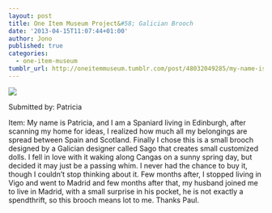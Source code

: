```yaml
---
layout: post
title: One Item Museum Project&#58; Galician Brooch
date: '2013-04-15T11:07:44+01:00'
author: Jono
published: true
categories:
  - one-item-museum
tumblr_url: http://oneitemmuseum.tumblr.com/post/48032049285/my-name-is-patricia-and-i-am-a-spaniard-living-in
---
```

<img src="http://ellis.scot/uploads/2013/04/brooch.jpg" />

Submitted by: Patricia

Item: My name is Patricia, and I am a Spaniard living in Edinburgh, after scanning my home for ideas, I realized how much all my belongings are spread between Spain and Scotland. Finally I chose this is a small brooch designed by a Galician designer called Sago that creates small customized dolls. I fell in love with it waking along Cangas on a sunny spring day, but decided it may just be a passing whim. I never had the chance to buy it, though I couldn’t stop thinking about it. Few months after, I stopped living in Vigo and went to Madrid and few months after that, my husband joined me to live in Madrid, with a small surprise in his pocket, he is not exactly a spendthrift, so this brooch means lot to me. Thanks Paul.
